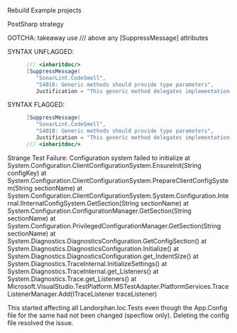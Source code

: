 Rebuild Example projects

PostSharp strategy

GOTCHA:  takeaway use /// <inheritdoc/> above any [SuppressMessage] attributes

SYNTAX UNFLAGGED:
```csharp
      /// <inheritdoc/>
      [SuppressMessage(
         "SonarLint.CodeSmell",
         "S4018: Generic methods should provide type parameters",
         Justification = "This generic method delegates implementation to the non-generic version.  I want one implementation (MWP)")]
```

SYNTAX FLAGGED:
```csharp
      [SuppressMessage(
         "SonarLint.CodeSmell",
         "S4018: Generic methods should provide type parameters",
         Justification = "This generic method delegates implementation to the non-generic version.  I want one implementation (MWP)")]
      /// <inheritdoc/>
```

Strange Test Failure:
Configuration system failed to initialize
   at System.Configuration.ClientConfigurationSystem.EnsureInit(String configKey)
   at System.Configuration.ClientConfigurationSystem.PrepareClientConfigSystem(String sectionName)
   at System.Configuration.ClientConfigurationSystem.System.Configuration.Internal.IInternalConfigSystem.GetSection(String sectionName)
   at System.Configuration.ConfigurationManager.GetSection(String sectionName)
   at System.Configuration.PrivilegedConfigurationManager.GetSection(String sectionName)
   at System.Diagnostics.DiagnosticsConfiguration.GetConfigSection()
   at System.Diagnostics.DiagnosticsConfiguration.Initialize()
   at System.Diagnostics.DiagnosticsConfiguration.get_IndentSize()
   at System.Diagnostics.TraceInternal.InitializeSettings()
   at System.Diagnostics.TraceInternal.get_Listeners()
   at System.Diagnostics.Trace.get_Listeners()
   at Microsoft.VisualStudio.TestPlatform.MSTestAdapter.PlatformServices.TraceListenerManager.Add(ITraceListener traceListener)

This started affecting all Landorphan.Ioc.Tests even though the App.Config file for the same had not been changed (specflow only).  Deleting the config file resolved the issue.
